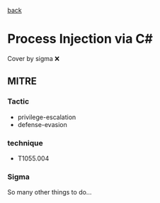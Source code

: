 [back](../index.md)
# Process Injection via C#
Cover by sigma :x: 

## MITRE
### Tactic
  - privilege-escalation
  - defense-evasion

### technique
  - T1055.004

### Sigma

 So many other things to do...